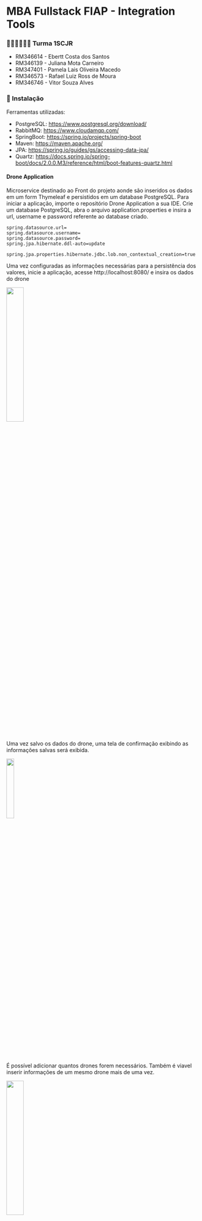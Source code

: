 # MBA Fullstack FIAP -  Integration Tools 

### 👩🏻‍🎓👨🏻‍🎓 Turma 1SCJR

+ RM346614 - Ebertt Costa dos Santos 
+ RM346139 - Juliana Mota Carneiro 
+ RM347401 - Pamela Lais Oliveira Macedo 
+ RM346573 - Rafael Luiz Ross de Moura 
+ RM346746 - Vitor Souza Alves 

### 🔧 Instalação
Ferramentas utilizadas:
+ PostgreSQL: https://www.postgresql.org/download/
+ RabbitMQ: https://www.cloudamqp.com/
+ SpringBoot: https://spring.io/projects/spring-boot
+ Maven: https://maven.apache.org/
+ JPA: https://spring.io/guides/gs/accessing-data-jpa/
+ Quartz: https://docs.spring.io/spring-boot/docs/2.0.0.M3/reference/html/boot-features-quartz.html

#### Drone Application
Microservice destinado ao Front do projeto aonde são inseridos os dados em um form Thymeleaf e persistidos em um database PostgreSQL.
Para iniciar a aplicação, importe o repositório Drone Application a sua IDE. Crie um database PostgreSQL, abra o arquivo application.properties
e insira a url, username e password referente ao database criado. 

```
spring.datasource.url=
spring.datasource.username=
spring.datasource.password=
spring.jpa.hibernate.ddl-auto=update

spring.jpa.properties.hibernate.jdbc.lob.non_contextual_creation=true
```

Uma vez configuradas as informações necessárias para a persistência dos valores, inicie a aplicação, acesse http://localhost:8080/ e insira os dados do drone

<img src="https://user-images.githubusercontent.com/114959652/205184917-8009041b-0cd4-4f08-a571-bfdedd64debf.png"  width="30%" height="30%">

Uma vez salvo os dados do drone, uma tela de confirmação exibindo as informações salvas será exibida.

<img src="https://user-images.githubusercontent.com/114959652/205185029-f4543815-f539-434f-bcc2-0b95d08df60d.png"  width="20%" height="20%">

É possível adicionar quantos drones forem necessários. Também é viavel inserir informações de um mesmo drone mais de uma vez.

<img src="https://user-images.githubusercontent.com/114959652/205185629-37967e1f-1fbb-44af-a78a-b5f0370cfcd0.png"  width="30%" height="30%">

Todas as informações do drone são persistidos atravez de JPA/PostreSQL

<img src="https://user-images.githubusercontent.com/114959652/205469846-07b5bce9-a0b0-4510-967f-d3e05c5ec1dd.png"  width="30%" height="30%">

![image](https://user-images.githubusercontent.com/114959652/205469846-07b5bce9-a0b0-4510-967f-d3e05c5ec1dd.png)

Para isso, o projeto é composto de uma entidade Drone e seus respectivos Service e Repository. Através do controller, os dados inseridos atravé
s do form thymeleaf, são conectados com a base de dados. 

<img src="https://user-images.githubusercontent.com/114959652/205469867-c20b1ab4-1036-4a64-850b-115bf559640d.png"  width="30%" height="30%">

#### Drone Producer
Microservice destinado ao Consumo dos dados inseridos no front, Job Scheduler e envio para a fila do RabbitMQ.
Crie uma nova instancia RabbitMQ. No arquivo application.yml, insira a o url/password no campo addresses, e nomeie a fila no campo fiap.   
```
spring:
  rabbitmq:
    addresses: 
    
queue:
  fiap: 
  
server:
  port: 8081
uri: http://localhost:8080/externalAccess
```
Configure os valores desejados para o Scheduler
Acesse br.fiap.integrations.droneproducer.services.PlayerService e insira os valores desejados para a configuração do scheduler:
+ setTotalFireCount: Quantidade de vezes que o job será executado. Para rodar para sempre, envie o valor -1.
+ serRemainingFireCount: Quantidade de vezes restantes para executar o job.
+ setRepeatIntervalMs: Intervalo de tempo entre cada repetição.
+ setInitialOffsetMs: Período de espera entre o play e a primeira repetição do job.

```
public void runTimer() {
        final TimeDetails info = new TimeDetails();
        info.setTotalFireCount(6);
        info.setRemainingFireCount(info.getTotalFireCount());
        info.setRepeatIntervalMs(10000);
        info.setInitialOffsetMs(1000);
        info.setCallbackData("My callback data");

        scheduler.schedule( ScheduledJob.class, info);
    }
```

A lista de comando que deve ser executada dentro de cada iteração do scheduled job consta dentro de br.fiap.integrations.droneproducer.entities.ScheduledJob. Neste ponto solicitamos a leitura dos dados do microservice DroneApplication através de um Get Request (uri descrita no arquivo properties) de acordo com as repetições e periodo de tempo configurados anteriormente, assim como o envio para a fila do RabbitMQ: 

```
     @Override
    public void execute(JobExecutionContext context) {
        JobDataMap jobDataMap = context.getJobDetail().getJobDataMap();
        TimeDetails info = (TimeDetails) jobDataMap.get( ScheduledJob.class.getSimpleName());
        sender.send( getDroneData());
        LOG.info("Remaining fire count is '{}'", info.getRemainingFireCount());
    }
    
        public String getDroneData(){
        RestTemplate restTemplate = new RestTemplate();
        String result = restTemplate.getForObject(uri, String.class);
        return result;
    }
    
```
Para disparar o início das repetições, inicialize o microservice e através do Postman envie um POST REQUEST - HTTP://localhost:8081/api/controller/main implementado no JobController:

```
package br.fiap.integrations.droneproducer.controller;

...

@RestController
@RequestMapping("/api/controller")
public class JobController {
...
    @PostMapping("/main")
    public void runMain(){
        service.runTimer();
    }
...
}
```

#### Drone Consumer
Microservice responsável por consumir as mensagens enviadas para a fila do RabbitMQ, analisar os dados recebidos e enviar um email caso o drone esteja fora das condições de segurança. Para a execução do microservice, tenha em mãos uma conta gmail. Acesse > Gerenciar sua conta Google > Segurança > Como fazer Login no Google > Senhas de app > adicione o DroneConsumer. Copie a senha genérica gerada pela google.

No aquivo application.properties, insira a url e nome das filas anteriormente inseridos no DroneProducer. 
Nos campos spring.mail.username e spring.mail.password, insira o email e a senha genérica que acabamos de configurar no Google. Esta será a conta que irá fazer o envio das mensagens de alerta da aplicação 
Nos campos spring.datasource.url e spring.datasource.password, insira a url/ senha do database PostgreSQL que irá persistir as mensagens de email.
No campo email.To, insira o endereço de email que deverá receber os alertas.

```
spring.rabbitmq.addresses= 
spring.rabbitmq.queue= 

spring.mail.host=smtp.gmail.com
spring.mail.port=587
spring.mail.username= 
spring.mail.password= 
spring.mail.properties.mail.smtp.auth=true
spring.mail.properties.mail.smtp.starttls.enable=true

spring.datasource.url= 
spring.datasource.username=postgres
spring.datasource.password= 
spring.jpa.hibernate.ddl-auto=update

email.to =  
server.port=8082
```

Ao iniciar a aplicação, o listener do RabbitMQ começará a escutar todas as mensagens enviadas para a fila. Assim que recebida uma mensagem, a aplicação faz a deserialização do json e a análise das condições de cada drone. 

```
package br.fiap.integrations.droneconsumerrabbit.consumer;
...

@Component
public class QueueConsumer {
...
    @RabbitListener(queues = "${spring.rabbitmq.queue}")
    public void listen(@Payload String fileBody) {
        JSONObject mqMessage = Utils.messageConverter(fileBody);
        List<JSONObject> riskDrones = Utils.validateDrone(mqMessage);

        if(riskDrones.size()!=0){
            String emailMessage = emailService.createEmailMessage(riskDrones);
            System.out.println(emailMessage);
            emailService.sendEmail(emailService.emailSettings(emailMessage));
        }
    }
}
```
```
package br.fiap.integrations.droneconsumerrabbit.util;
...
public class Utils {
...
 public static List<JSONObject> validateDrone(JSONObject my_obj) {
        JSONObject drones = my_obj.getJSONObject( "drones" );
        JSONArray arrDrone = drones.getJSONArray( "drone" );
        List<JSONObject> riskDronesList = new ArrayList<>();

        for(int i = 0; i < arrDrone.length(); i++) {
            JSONObject drone = arrDrone.getJSONObject( i );
            if ((drone.getInt( "temperature" ) >= 35) || (drone.getInt( "temperature" ) <= 0) || (drone.getDouble( "humidity" ) < 15)) {
                riskDronesList.add( drone );
            }
        }
        return riskDronesList;
    }
```    
Uma vez chamada a validação dos dados de cada drone recebido, caso a lista de drones em risco volte diferente de vazia, o microserviço faz o envio do alerta via email: 
```
package br.fiap.integrations.droneconsumerrabbit.services;
...
@Service
public class EmailService {
    public EmailModel sendEmail(EmailModel emailModel) {
        emailModel.setSendDateEmail( LocalDateTime.now());
        try{
            SimpleMailMessage message = new SimpleMailMessage();
            message.setFrom(emailModel.getEmailFrom());
            message.setTo(emailModel.getEmailTo());
            message.setSubject(emailModel.getSubject());
            message.setText(emailModel.getText());
            emailSender.send(message);
            emailModel.setStatusEmail( StatusEmail.SENT);
        } catch (MailException e){
            emailModel.setStatusEmail(StatusEmail.ERROR);
        }
        finally {
            return emailRepository.save(emailModel);
```            
Mensagem recebida via email:

<img src="https://user-images.githubusercontent.com/114959652/205196013-7e353312-75c5-4f83-b523-dd4be602cc4b.png"  width="100%" height="100%">
